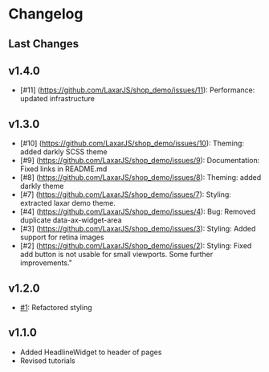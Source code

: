 # Changelog

## Last Changes


## v1.4.0

- [#11] (https://github.com/LaxarJS/shop_demo/issues/11): Performance: updated infrastructure


## v1.3.0

- [#10] (https://github.com/LaxarJS/shop_demo/issues/10): Theming: added darkly SCSS theme
- [#9] (https://github.com/LaxarJS/shop_demo/issues/9): Documentation: Fixed links in README.md
- [#8] (https://github.com/LaxarJS/shop_demo/issues/8): Theming: added darkly theme
- [#7] (https://github.com/LaxarJS/shop_demo/issues/7): Styling: extracted laxar demo theme.
- [#4] (https://github.com/LaxarJS/shop_demo/issues/4): Bug: Removed duplicate data-ax-widget-area
- [#3] (https://github.com/LaxarJS/shop_demo/issues/3): Styling: Added support for retina images
- [#2] (https://github.com/LaxarJS/shop_demo/issues/2): Styling: Fixed add button is not usable for small viewports. Some further improvements."


## v1.2.0

- [#1](https://github.com/LaxarJS/shop_demo/issues/1): Refactored styling


## v1.1.0

- Added HeadlineWidget to header of pages
- Revised tutorials
